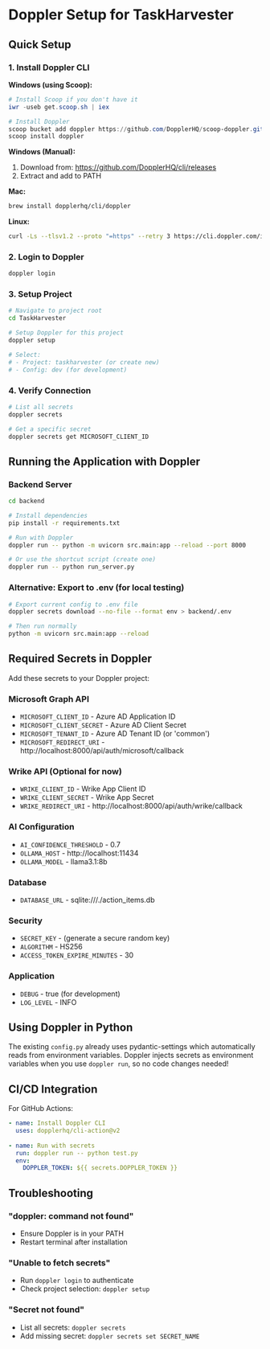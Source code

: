 # Doppler Setup for TaskHarvester

## Quick Setup

### 1. Install Doppler CLI

**Windows (using Scoop):**
```powershell
# Install Scoop if you don't have it
iwr -useb get.scoop.sh | iex

# Install Doppler
scoop bucket add doppler https://github.com/DopplerHQ/scoop-doppler.git
scoop install doppler
```

**Windows (Manual):**
1. Download from: https://github.com/DopplerHQ/cli/releases
2. Extract and add to PATH

**Mac:**
```bash
brew install dopplerhq/cli/doppler
```

**Linux:**
```bash
curl -Ls --tlsv1.2 --proto "=https" --retry 3 https://cli.doppler.com/install.sh | sudo sh
```

### 2. Login to Doppler
```bash
doppler login
```

### 3. Setup Project
```bash
# Navigate to project root
cd TaskHarvester

# Setup Doppler for this project
doppler setup

# Select:
# - Project: taskharvester (or create new)
# - Config: dev (for development)
```

### 4. Verify Connection
```bash
# List all secrets
doppler secrets

# Get a specific secret
doppler secrets get MICROSOFT_CLIENT_ID
```

## Running the Application with Doppler

### Backend Server
```bash
cd backend

# Install dependencies
pip install -r requirements.txt

# Run with Doppler
doppler run -- python -m uvicorn src.main:app --reload --port 8000

# Or use the shortcut script (create one)
doppler run -- python run_server.py
```

### Alternative: Export to .env (for local testing)
```bash
# Export current config to .env file
doppler secrets download --no-file --format env > backend/.env

# Then run normally
python -m uvicorn src.main:app --reload
```

## Required Secrets in Doppler

Add these secrets to your Doppler project:

### Microsoft Graph API
- `MICROSOFT_CLIENT_ID` - Azure AD Application ID
- `MICROSOFT_CLIENT_SECRET` - Azure AD Client Secret  
- `MICROSOFT_TENANT_ID` - Azure AD Tenant ID (or 'common')
- `MICROSOFT_REDIRECT_URI` - http://localhost:8000/api/auth/microsoft/callback

### Wrike API (Optional for now)
- `WRIKE_CLIENT_ID` - Wrike App Client ID
- `WRIKE_CLIENT_SECRET` - Wrike App Secret
- `WRIKE_REDIRECT_URI` - http://localhost:8000/api/auth/wrike/callback

### AI Configuration
- `AI_CONFIDENCE_THRESHOLD` - 0.7
- `OLLAMA_HOST` - http://localhost:11434
- `OLLAMA_MODEL` - llama3.1:8b

### Database
- `DATABASE_URL` - sqlite:///./action_items.db

### Security
- `SECRET_KEY` - (generate a secure random key)
- `ALGORITHM` - HS256
- `ACCESS_TOKEN_EXPIRE_MINUTES` - 30

### Application
- `DEBUG` - true (for development)
- `LOG_LEVEL` - INFO

## Using Doppler in Python

The existing `config.py` already uses pydantic-settings which automatically reads from environment variables. Doppler injects secrets as environment variables when you use `doppler run`, so no code changes needed!

## CI/CD Integration

For GitHub Actions:
```yaml
- name: Install Doppler CLI
  uses: dopplerhq/cli-action@v2
  
- name: Run with secrets
  run: doppler run -- python test.py
  env:
    DOPPLER_TOKEN: ${{ secrets.DOPPLER_TOKEN }}
```

## Troubleshooting

### "doppler: command not found"
- Ensure Doppler is in your PATH
- Restart terminal after installation

### "Unable to fetch secrets"
- Run `doppler login` to authenticate
- Check project selection: `doppler setup`

### "Secret not found"
- List all secrets: `doppler secrets`
- Add missing secret: `doppler secrets set SECRET_NAME`